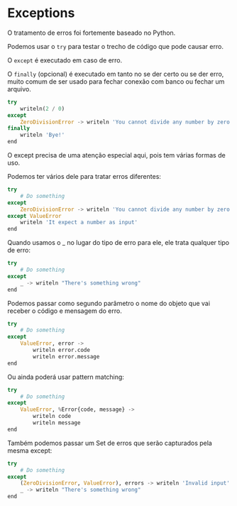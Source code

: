 # Exceptions

O tratamento de erros foi fortemente baseado no Python.

Podemos usar o `try` para testar o trecho de código que pode causar erro.

O `except` é executado em caso de erro.

O `finally` (opcional) é executado em tanto no se der certo ou se der erro, muito comum de ser usado para fechar conexão com banco ou fechar um arquivo.

```python
try
    writeln(2 / 0)
except
    ZeroDivisionError -> writeln 'You cannot divide any number by zero'
finally
    writeln 'Bye!'
end
```

O except precisa de uma atenção especial aqui, pois tem várias formas de uso.

Podemos ter vários dele para tratar erros diferentes:

```python
try
    # Do something
except
    ZeroDivisionError -> writeln 'You cannot divide any number by zero'
except ValueError
    writeln 'It expect a number as input'
end
```

Quando usamos o \_ no lugar do tipo de erro para ele, ele trata qualquer tipo de erro:

```python
try
    # Do something
except
    _ -> writeln "There's something wrong"
end
```

Podemos passar como segundo parâmetro o nome do objeto que vai receber o código e mensagem do erro.

```python
try
    # Do something
except
    ValueError, error -> 
        writeln error.code
        writeln error.message
end
```

Ou ainda poderá usar pattern matching:

```python
try
    # Do something
except
    ValueError, %Error{code, message} ->
        writeln code
        writeln message
end
```

Também podemos passar um Set de erros que serão capturados pela mesma except:

```python
try
    # Do something
except
    (ZeroDivisionError, ValueError), errors -> writeln 'Invalid input'
    _ -> writeln "There's something wrong"
end
```
